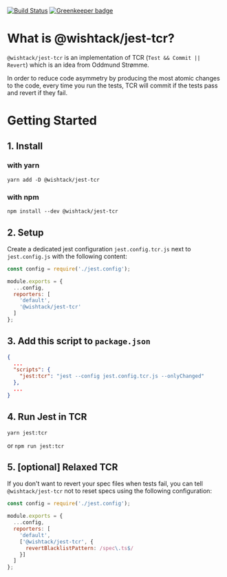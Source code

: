 
[![Build Status](https://travis-ci.org/wishtack/wishtack-steroids.svg?branch=master)](https://travis-ci.org/wishtack/wishtack-steroids)
[![Greenkeeper badge](https://badges.greenkeeper.io/wishtack/wishtack-steroids.svg)](https://greenkeeper.io/)

# What is @wishtack/jest-tcr?

`@wishtack/jest-tcr` is an implementation of TCR (`Test && Commit || Revert`) which is an idea from Oddmund Strømme.

In order to reduce code asymmetry by producing the most atomic changes to the code, every time you run the tests, TCR will commit if the tests pass and revert if they fail.

# Getting Started

## 1. Install

### with yarn

```shell
yarn add -D @wishtack/jest-tcr
```

### with npm

```shell
npm install --dev @wishtack/jest-tcr
```


## 2. Setup

Create a dedicated jest configuration `jest.config.tcr.js` next to `jest.config.js` with the following content:

```javascript
const config = require('./jest.config');

module.exports = {
  ...config,
  reporters: [
    'default',
    '@wishtack/jest-tcr'
  ]
};
```

## 3. Add this script to `package.json`

```json
{
  ...
  "scripts": {
    "jest:tcr": "jest --config jest.config.tcr.js --onlyChanged"
  },
  ...
}
```

## 4. Run Jest in TCR

```shell
yarn jest:tcr
```

or `npm run jest:tcr`

## 5. [optional] Relaxed TCR

If you don't want to revert your spec files when tests fail, you can tell `@wishtack/jest-tcr` not to reset specs using the following configuration:

```javascript
const config = require('./jest.config');

module.exports = {
  ...config,
  reporters: [
    'default',
    ['@wishtack/jest-tcr', {
      revertBlacklistPattern: /spec\.ts$/
    }]
  ]
};
```
